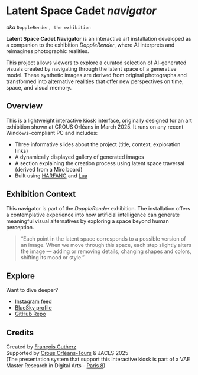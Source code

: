 # Latent Space Cadet _navigator_

_aka_ `DoppleRender, the exhibition`

**Latent Space Cadet Navigator** is an interactive art installation developed as a companion to the exhibition *DoppleRender*, where AI interprets and reimagines photographic realities.

This project allows viewers to explore a curated selection of AI-generated visuals created by navigating through the latent space of a generative model. These synthetic images are derived from original photographs and transformed into alternative realities that offer new perspectives on time, space, and visual memory.

## Overview

This is a lightweight interactive kiosk interface, originally designed for an art exhibition shown at CROUS Orléans in March 2025. It runs on any recent Windows-compliant PC and includes:
- Three informative slides about the project (title, context, exploration links)
- A dynamically displayed gallery of generated images
- A section explaining the creation process using latent space traversal (derived from a Miro board)
- Built using [HARFANG](https://github.com/harfang3d/harfang3d) and [Lua](https://lua.org/)

## Exhibition Context

This navigator is part of the *DoppleRender* exhibition. The installation offers a contemplative experience into how artificial intelligence can generate meaningful visual alternatives by exploring a space beyond human perception.

> “Each point in the latent space corresponds to a possible version of an image. When we move through this space, each step slightly alters the image — adding or removing details, changing shapes and colors, shifting its mood or style.”

## Explore

Want to dive deeper?
- [Instagram feed](https://www.instagram.com/latent.space.cadet/)
- [BlueSky profile](https://bsky.app/profile/latentspacecadet.bsky.social)
- [GitHub Repo](https://github.com/astrofra/latent-space-cadet-navigator)

## Credits

Created by [François Gutherz](https://github.com/astrofra)  
Supported by [Crous Orléans-Tours](https://www.crous-orleans-tours.fr/) & JACES 2025  
(The presentation system that support this interactive kiosk is part of a VAE Master Research in Digital Arts - [Paris 8](https://www.ati-paris8.fr/))

